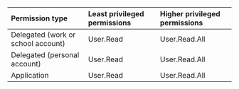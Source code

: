 |Permission type|Least privileged permissions|Higher privileged permissions|
|:---|:---|:---|
|Delegated (work or school account)|User.Read|User.Read.All|
|Delegated (personal account)|User.Read|User.Read.All|
|Application|User.Read|User.Read.All|